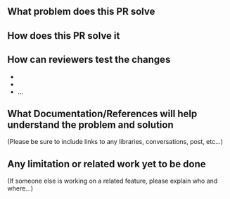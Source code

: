 ## What problem does this PR solve

<Explain by answer the question below>

## How does this PR solve it

<Explain by answer the question below>

## How can reviewers test the changes

- <Setup enviroment>
- <Run script>
- ...

## What Documentation/References will help understand the problem and solution

(Please be sure to include links to any libraries, conversations, post, etc...)

## Any limitation or related work yet to be done

(If someone else is working on a related feature, please explain who and where...)
